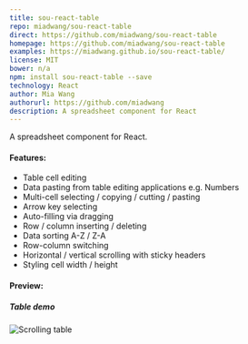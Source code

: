 ```yaml
---
title: sou-react-table
repo: miadwang/sou-react-table
direct: https://github.com/miadwang/sou-react-table
homepage: https://github.com/miadwang/sou-react-table
examples: https://miadwang.github.io/sou-react-table/
license: MIT
bower: n/a
npm: install sou-react-table --save
technology: React
author: Mia Wang
authorurl: https://github.com/miadwang
description: A spreadsheet component for React
---
```


A spreadsheet component for React.

#### Features:

* Table cell editing
* Data pasting from table editing applications e.g. Numbers
* Multi-cell selecting / copying / cutting / pasting
* Arrow key selecting
* Auto-filling via dragging
* Row / column inserting / deleting
* Data sorting A-Z / Z-A
* Row-column switching
* Horizontal / vertical scrolling with sticky headers
* Styling cell width / height

#### Preview:

##### Table demo
![Scrolling table](/images/libraries/sou-react-table/sou-react-table-prev.png "Table demo")


